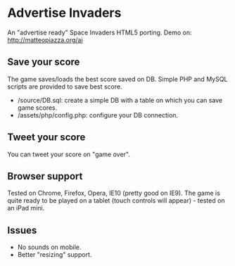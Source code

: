 Advertise Invaders
==============
An "advertise ready" Space Invaders HTML5 porting.
Demo on: http://matteopiazza.org/ai

Save your score
--------------
The game saves/loads the best score saved on DB.
Simple PHP and MySQL scripts are provided to save best score.
- /source/DB.sql: create a simple DB with a table on which you can save game scores.
- /assets/php/config.php: configure your DB connection.

Tweet your score
--------------
You can tweet your score on "game over".

Browser support
--------------
Tested on Chrome, Firefox, Opera, IE10 (pretty good on IE9).
The game is quite ready to be played on a tablet (touch controls will appear) - tested on an iPad mini.


Issues
--------------
- No sounds on mobile.
- Better "resizing" support.